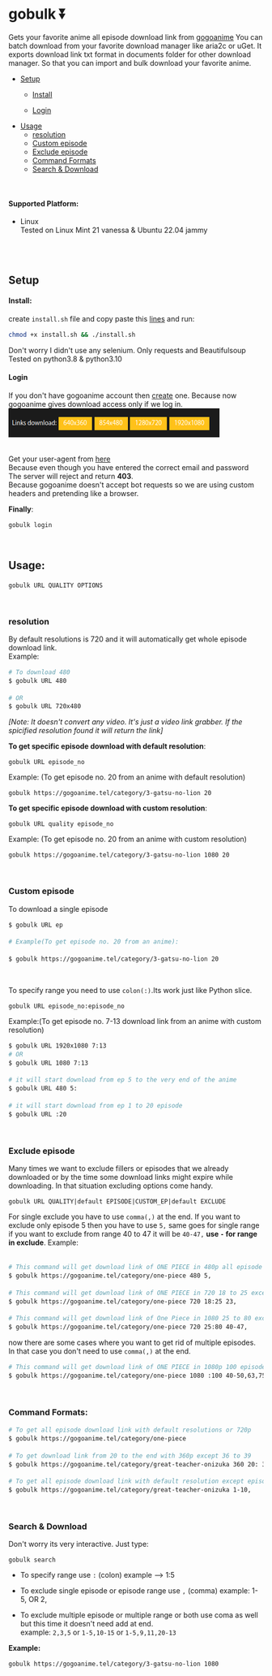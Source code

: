 # gobulk ⏬
Gets your favorite anime all episode download link from [gogoanime](https://gogoanime.tel)
You can batch download from your favorite download manager like aria2c or uGet.
It exports download link txt format in documents folder for other download manager. So that you can import and bulk download your favorite anime.

* [Setup](https://github.com/lemonadeforlife/gobulk#setup)
  * [Install](https://github.com/lemonadeforlife/gobulk#install)
	
  * [Login](https://github.com/lemonadeforlife/gobulk#login)
* [Usage](https://github.com/lemonadeforlife/gobulk#usage)
  * [resolution](https://github.com/lemonadeforlife/gobulk#resolution)
  * [Custom episode](https://github.com/lemonadeforlife/gobulk#Custom-episode)
  * [Exclude episode](https://github.com/lemonadeforlife/gobulk#Exclude-episode)
  * [Command Formats](https://github.com/lemonadeforlife/gobulk#command-formats)
  * [Search & Download](https://github.com/lemonadeforlife/gobulk#search--download)

<br>

#### Supported Platform:
* Linux <br> Tested on Linux Mint 21 vanessa & Ubuntu 22.04 jammy

<br>
<br>

## Setup
#### Install:
create `install.sh` file and copy paste this [lines](https://github.com/lemonadeforlife/gobulk/releases/tag/Linux) and run:
```bash
chmod +x install.sh && ./install.sh
```
Don't worry I didn't use any selenium. Only requests and Beautifulsoup <br/>Tested on python3.8 & python3.10<br/>
#### Login
If you don't have gogoanime account then [create](https://gogoanime.tel/login.html) one. Because now gogoanime gives download access only if we log in.<br>
![](https://github.com/lemonadeforlife/gobulk/blob/52b859b31e34ab2354b8569c7d337c02d637bce1/img/gogoanime_list_download.png "gogoanime download options at login") <br/><br/>

Get your user-agent from [here](https://www.whatismybrowser.com/detect/what-is-my-user-agent/)<br>
Because even though you have entered the correct email and password<br>The server will reject and return **403**.<br>Because gogoanime doesn't accept bot requests so we are using custom headers and pretending like a browser.

**Finally**:
```
gobulk login
```
<br>

## Usage:
```
gobulk URL QUALITY OPTIONS
```
<br>


### resolution
By default resolutions is 720 and it will automatically get whole episode download link.<br>
Example:
```bash
# To download 480
$ gobulk URL 480

# OR
$ gobulk URL 720x480
```
*[Note: It doesn't convert any video. It's just a video link grabber. If the spicified resolution found it will return the link]*

**To get specific episode download with default resolution**:
```
gobulk URL episode_no
```
Example: (To get episode no. 20 from an anime with default resolution)
```
gobulk https://gogoanime.tel/category/3-gatsu-no-lion 20
```
<b>To get specific episode download with custom resolution</b>:
```
gobulk URL quality episode_no
```
Example: (To get episode no. 20 from an anime with custom resolution)
```
gobulk https://gogoanime.tel/category/3-gatsu-no-lion 1080 20
```
<br>

### Custom episode
To download a single episode
```bash
$ gobulk URL ep

# Example(To get episode no. 20 from an anime):

$ gobulk https://gogoanime.tel/category/3-gatsu-no-lion 20
```
<br>

To specify range you need to use `colon(:)`.Its work just like Python slice.
```
gobulk URL episode_no:episode_no
```
Example:(To get episode no. 7-13 download link from an anime with custom resolution)
```bash
$ gobulk URL 1920x1080 7:13
# OR
$ gobulk URL 1080 7:13

# it will start download from ep 5 to the very end of the anime
$ gobulk URL 480 5:

# it will start download from ep 1 to 20 episode
$ gobulk URL :20
```

<br>

### Exclude episode

Many times we want to exclude fillers or episodes that we already downloaded or by the time some download links might expire while downloading. In that situation excluding options come handy.
```
gobulk URL QUALITY|default EPISODE|CUSTOM_EP|default EXCLUDE
```
For single exclude you have to use `comma(,)` at the end. If you want to exclude only episode 5 then you have to use `5,` same goes for single range if you want to exclude from range 40 to 47 it will be `40-47,` **use `-` for range in exclude**.
Example:
```bash

# This command will get download link of ONE PIECE in 480p all episode except 5
$ gobulk https://gogoanime.tel/category/one-piece 480 5,

# This command will get download link of ONE PIECE in 720 18 to 25 except 23
$ gobulk https://gogoanime.tel/category/one-piece 720 18:25 23,

# This command will get download link of One Piece in 1080 25 to 80 except 40 to 47
$ gobulk https://gogoanime.tel/category/one-piece 720 25:80 40-47,
```
now there are some cases where you want to get rid of multiple episodes. In that case you don't need to use `comma(,)` at the end.
```bash
# This command will get download link of ONE PIECE in 1080p 100 episodes except it will ignore 40 to 50,63,75,84 to 87,90
$ gobulk https://gogoanime.tel/category/one-piece 1080 :100 40-50,63,75,84-87,90
```

<br>

### Command Formats:
```bash
# To get all episode download link with default resolutions or 720p
$ gobulk https://gogoanime.tel/category/one-piece

# To get download link from 20 to the end with 360p except 36 to 39
$ gobulk https://gogoanime.tel/category/great-teacher-onizuka 360 20: 36-39,

# To get all episode download link with default resolution except episode 1 to 10
$ gobulk https://gogoanime.tel/category/great-teacher-onizuka 1-10,
```

<br>

### Search & Download
Don't worry its very interactive. Just type:
````
gobulk search
````

* To specify range use `:` (colon) example --> 1:5</li>

* To exclude single episode or episode range use `,` (comma) example: 1-5, OR 2,</li>

* To exclude multiple episode or multiple range or both use coma as well but this time it doesn't need add at end.<br>
	example: `2,3,5` or `1-5,10-15` or `1-5,9,11,20-13`



**Example:**
```
gobulk https://gogoanime.tel/category/3-gatsu-no-lion 1080
```
